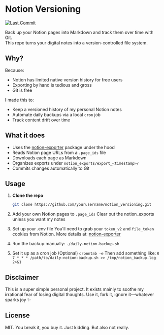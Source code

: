 # Notion Versioning
[![Last Commit](https://img.shields.io/github/last-commit/ToriK17/notion_versioning)](https://github.com/ToriK17/notion_versioning)


Back up your Notion pages into Markdown and track them over time with Git.  
This repo turns your digital notes into a version-controlled file system.

## Why?

Because:
- Notion has limited native version history for free users
- Exporting by hand is tedious and gross
- Git is free

I made this to:
- Keep a versioned history of my personal Notion notes
- Automate daily backups via a local `cron` job
- Track content drift over time

## What it does

- Uses the [notion-exporter](https://github.com/yannbolliger/notion-exporter) package under the hood
- Reads Notion page URLs from a `.page_ids` file
- Downloads each page as Markdown
- Organizes exports under `notion_exports/export_<timestamp>/`
- Commits changes automatically to Git

## Usage

1. **Clone the repo**  
   ```bash
   git clone https://github.com/yourusername/notion_versioning.git

2. Add your own Notion pages to `.page_ids`
   Clear out the notion_exports unless you want my notes

3. Set up your .env file
   You'll need to grab your `token_v2` and `file_token` cookies from Notion.
   More details at: [notion-exporter](https://github.com/yannbolliger/notion-exporter) 

4. Run the backup manually: `./daily-notion-backup.sh`

5. Set it up as a cron job (Optional)
  `cronntab -e`
  Then add something like:
  `0 7 * * * /path/to/daily-notion-backup.sh >> /tmp/notion_backup.log 2>&1`

## Disclaimer
This is a super simple personal project.
It exists mainly to soothe my irrational fear of losing digital thoughts.
Use it, fork it, ignore it—whatever sparks joy ✨

## License
MIT. You break it, you buy it. Just kidding. But also not really.